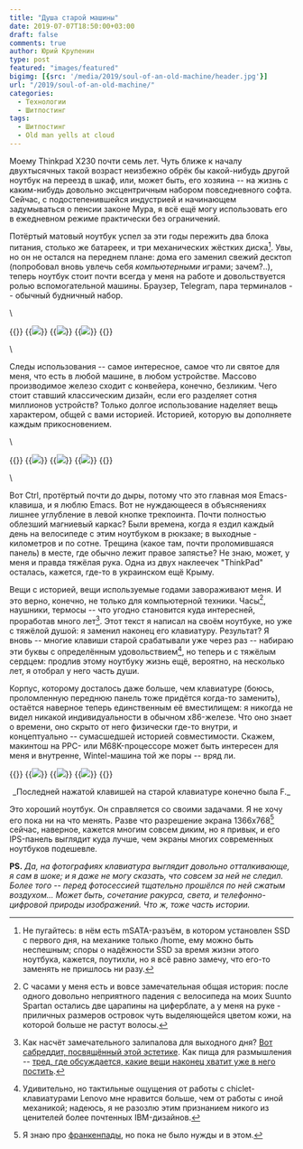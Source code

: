 ```yaml
---
title: "Душа старой машины"
date: 2019-07-07T18:50:00+03:00
draft: false
comments: true
author: Юрий Крупенин
type: post
featured: "images/featured"
bigimg: [{src: '/media/2019/soul-of-an-old-machine/header.jpg'}]
url: "/2019/soul-of-an-old-machine/"
categories:
  - Технологии
  - Шитпостинг
tags:
  - Шитпостинг
  - Old man yells at cloud
---
```


Моему Thinkpad X230 почти семь лет. Чуть ближе к началу двухтысячных такой возраст неизбежно обрёк бы какой-нибудь другой ноутбук на переезд в шкаф, или, может быть, его хозяина -- на жизнь с каким-нибудь довольно эксцентричным набором повседневного софта. Сейчас, с подостепенившейся индустрией и начинающем задумываться о пенсии законе Мура, я всё ещё могу использовать его в ежедневном режиме практически без ограничений.

Потёртый матовый ноутбук успел за эти годы пережить два блока питания, столько же батареек, и три механических жёстких диска[^mark1]. Увы, но он не остался на переднем плане: дома его заменил свежий десктоп (попробовал вновь увлечь себя _компьютерными_ играми; зачем?..), теперь ноутбук стоит почти всегда у меня на работе и довольствуется ролью вспомогательной машины. Браузер, Telegram, пара терминалов -- обычный будничный набор.

\

{{<gallery>}}
  {{<img src="images/8" crop="center">}}
  {{<img src="images/9" crop="center">}}
  {{<img src="images/10" crop="center">}}
{{</gallery>}}

\

Следы использования -- самое интересное, самое что ли святое для меня, что есть в любой машине, в любом устройстве. Массово производимое железо сходит с конвейера, конечно, безликим. Чего стоит ставший классическим дизайн, если его разделяет сотня миллионов устройств? Только долгое использование наделяет вещь характером, общей с вами историей. Историей, которую вы дополняете каждым прикосновением.

\

{{<gallery>}}
  {{<img src="images/5">}}
  {{<img src="images/1">}}
  {{<img src="images/3">}}
{{</gallery>}}

\

Вот Ctrl, протёртый почти до дыры, потому что это главная моя Emacs-клавиша, и я люблю Emacs. Вот не нуждающееся в объясняениях лишнее углубление в левой кнопке трекпоинта. Почти полностью облезший магниевый каркас? Были времена, когда я ездил каждый день на велосипеде с этим ноутбуком в рюкзаке; в выходные - километров и по сотне. Трещина (какое там, почти проломившаяся панель) в месте, где обычно лежит правое запястье? Не знаю, может, у меня и правда тяжёлая рука. Одна из двух наклеечек "ThinkPad" осталась, кажется, где-то в украинском ещё Крыму.

Вещи с историей, вещи используемые годами завораживают меня. И это верно, конечно, не только для компьютерной техники. Часы[^mark2], наушники, термосы -- что угодно становится куда интересней, проработав много лет[^mark3]. Этот текст я написал на своём ноутбуке, но уже с тяжёлой душой: я заменил наконец его клавиатуру. Результат? Я вновь -- многие клавиши старой срабатывали уже через раз -- набираю эти буквы с определённым удовольствием[^mark4], но теперь и с тяжёлым сердцем: продлив этому ноутбуку жизнь ещё, вероятно, на несколько лет, я отобрал у него часть души.

Корпус, которому досталось даже больше, чем клавиатуре (боюсь, проломленную переднюю панель тоже придётся когда-то заменить), остаётся наверное теперь единственным её вместилищем: я никогда не видел никакой индивидуальности в обычном x86-железе. Что оно знает о времени, оно скрыто от него физически где-то внутри, и концептуально -- сумасшедшей историей совместимости. Скажем, макинтош на PPC- или M68K-процессоре может быть интересен для меня и внутренне, Wintel-машина той же поры -- вряд ли.

{{<gallery>}}
  {{<img src="images/12">}}
  {{<img src="images/13">}}
  {{<img src="images/14">}}
{{</gallery>}}
<center>_Последней нажатой клавишей на старой клавиатуре конечно была F._</center>

Это хороший ноутбук. Он справляется со своими задачами. Я не хочу его пока ни на что менять. Разве что разрешение экрана 1366x768[^mark5] сейчас, наверное, кажется многим совсем диким, но я привык, и его IPS-панель выглядит куда лучше, чем экраны многих современных ноутбуков подешевле.

**PS.** _Да, на фотографиях клавиатура выглядит довольно отталкивающе, я сам в шоке; и я даже не могу сказать, что совсем за ней не следил. Более того -- перед фотосессией тщательно прошёлся по ней сжатым воздухом... Может быть, сочетание ракурса, света, и телефонно-цифровой природы изображений. Что ж, тоже часть истории._

[^mark1]: Не пугайтесь: в нём есть mSATA-разъём, в котором установлен SSD с первого дня, на механике только /home, ему можно быть неспешным; споры о надёжности SSD за время жизни этого ноутбука, кажется, поутихли, но я всё равно замечу, что его-то заменять не пришлось ни разу.

[^mark2]: С часами у меня есть и вовсе замечательная общая история: после одного довольно неприятного падения с велосипеда на моих Suunto Spartan остались две царапины на циферблате, а у меня на руке - приличных размеров островок чуть выделяющейся цветом кожи, на которой больше не растут волосы.

[^mark3]: Как насчёт замечательного залипалова для выходного дня? [Вот сабреддит, посвящённый этой эстетике][1]. Как пища для размышления -- [тред, где обсуждается, какие вещи наконец хватит уже в него постить][2].

[^mark4]: Удивительно, но тактильные ощущения от работы с chiclet-клавиатурами Lenovo мне нравится больше, чем от работы с иной механикой; надеюсь, я не разозлю этим признанием никого из ценителей более почтенных IBM-дизайнов.

[^mark5]: Я знаю про [франкенпады][3], но пока не было нужды и в этом.

[1]: https://www.reddit.com/r/BuyItForLife/top/?t=all
[2]: https://www.reddit.com/r/BuyItForLife/comments/a8d27j/petition_to_ban_stanley_thermos_posts/
[3]: https://www.notebookcheck.net/Enthusiasts-bring-classic-ThinkPad-designs-to-the-modern-era.194630.0.html